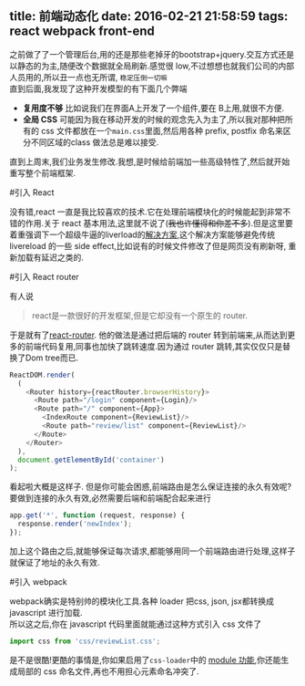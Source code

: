 title: 前端动态化
date: 2016-02-21 21:58:59
tags: react webpack front-end
---

之前做了了一个管理后台,用的还是那些老掉牙的bootstrap+jquery.交互方式还是以静态的为主,随便改个数据就全局刷新.感觉很 low,不过想想也就我们公司的内部人员用的,所以丑一点也无所谓, `稳定压倒一切嘛`  
直到后面,我发现了这种开发模型的有下面几个弊端

- __复用度不够__ 比如说我们在界面A上开发了一个组件,要在 B上用,就很不方便.
- __全局 CSS__ 可能因为我在移动开发的时候的观念先入为主了,所以我对那种把所有的 css 文件都放在一个`main.css`里面,然后用各种 prefix, postfix 命名来区分不同区域的class 做法总是难以接受.

直到上周末,我们业务发生修改.我想,是时候给前端加一些高级特性了,然后就开始重写整个前端框架.


#引入 React

没有错,react 一直是我比较喜欢的技术.它在处理前端模块化的时候能起到非常不错的作用.关于 react 基本用法,这里就不说了(~~我也许懂得和你差不多~~).但是这里要着重强调下一个超级牛逼的liverload的[解决方案](https://gaearon.github.io/react-hot-loader/getstarted/),这个解决方案能够避免传统 livereload 的一些 side effect,比如说有的时候文件修改了但是网页没有刷新呀, 重新加载有延迟之类的.

#引入 React router

有人说

> react是一款很好的开发框架,但是它却没有一个原生的 router.

于是就有了[react-router](https://github.com/reactjs/react-router). 他的做法是通过把后端的 router 转到前端来,从而达到更多的前端代码复用,同事也加快了跳转速度.因为通过 router 跳转,其实仅仅只是替换了Dom tree而已.  

```javascript
ReactDOM.render(
  (
    <Router history={reactRouter.browserHistory}>
      <Route path="/login" component={Login}/>
      <Route path="/" component={App}>
        <IndexRoute component={ReviewList}/>
        <Route path="review/list" component={ReviewList}/>
      </Route>
    </Router>
  ),
  document.getElementById('container')
);
```

看起啦大概是这样子. 但是你可能会困惑,前端路由是怎么保证连接的永久有效呢?  
要做到连接的永久有效,必然需要后端和前端配合起来进行

```javascript
app.get('*', function (request, response) {
  response.render('newIndex');
});
```

加上这个路由之后,就能够保证每次请求,都能够用同一个前端路由进行处理,这样子就保证了地址的永久有效.

#引入 webpack 

webpack确实是特别帅的模块化工具.各种 loader 把css, json, jsx都转换成 javascript 进行加载.  
所以这之后,你在 javascript 代码里面就能通过这种方式引入 css 文件了

```javascript
import css from 'css/reviewList.css';
```

是不是很酷!更酷的事情是,你如果启用了`css-loader`中的 [module 功能](https://github.com/webpack/css-loader#local-scope),你还能生成局部的 css 命名文件,再也不用担心元素命名冲突了.


